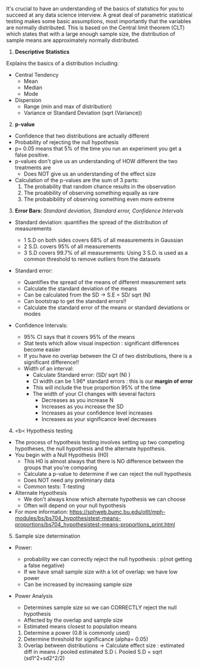 It's crucial to have an understanding of the basics of statistics for you to succeed at any data science interview. A great deal of parametric statistical testing makes some basic assumptions, most importantly that the variables are normally distributed. This is based on the Central limit theorem (CLT) which states that with a large enough sample size, the distribution of sample means are approximately normally distributed. 

1. <b> Descriptive Statistics </b>
 
Explains the basics of a distribution including: 
* Central Tendency 
  - Mean 
  - Median 
  - Mode 
* Dispersion 
  - Range (min and max of distribution) 
  - Variance or Standard Deviation (sqrt (Variance))

2. <b> p-value </b>
- Confidence that two distributions are actually different 
- Probability of rejecting the null hypothesis 
- p= 0.05 means that 5% of the time you run an experiment you get a false positive. 
- p-values don't give us an understanding of HOW different the two treatments are 
  - Does NOT give us an understanding of the effect size 
- Calculation of the p-values are the sum of 3 parts: 
	1. The probability that random chance results in the observation 
	2. The proabbility of observing something equally as rare 
	3. The probabibility of observing something even more extreme 

3. <b> Error Bars: </b>  <i> Standard deviation, Standard error, Confidence Intervals </i> 
* Standard deviation: quantifies the spread of the distribution of measurements 
	- 1 S.D on both sides covers 68% of all measurements in Gaussian 
	- 2 S.D. covers 95% of all measurements 
	- 3 S.D covers 99.7% of all measurements: Using 3 S.D. is used as a common threshold to remove outliers from the datasets

* Standard error: 
	- Quantifies the spread of the means of different measurement sets 
	- Calculate the standard deviation of the means 
	- Can be calculated from the SD -> S.E = SD/ sqrt (N) 
	- Can bootstrap to get the standard errors!! 
	- Calculate the standard error of the means or standard deviations or modes 

* Confidence Intervals: 
	- 95% CI says that it covers 95% of the means 
	- Stat tests which allow visual inspection : significant differences become easier 
	- If you have no overlap between the CI of two distributions, there is a significant difference!! 
	- Width of an interval:
		- Calculate Standard error: (SD/ sqrt (N) )
		- CI width can be 1.96* standard errors : this is our <b> margin of error </b> 
		- This will include the true proportion 95% of the time 
		- The width of your CI changes with several factors 
			- Decreases as you increase N 
			- Increases as you increase the SD 
			- Increases as your confidence level increases 
			- Increases as your significance level decreases 

4. <b< Hypothesis testing </b> 
- The process of hypothesis testing involves setting up two competing hypotheses, the null hypothesis and the alternate hypothesis.
- You begin with a Null Hypothesis (H0) 
	- This H0 is almost always that there is NO difference between the groups that you're comparing 
	- Calculate a p-value to determine if we can reject the null hypothesis 
	- Does NOT need any preliminary data
	- Common tests: T-testing 
- Alternate Hypothesis
	- We don't always know which alternate hypothesis we can choose 
	- Often will depend on your null hypothesis
- For more information: https://sphweb.bumc.bu.edu/otlt/mph-modules/bs/bs704_hypothesistest-means-proportions/bs704_hypothesistest-means-proportions_print.html
5. Sample size determination 
- Power: 
	- probability we can correctly reject the null hypothesis : p(not getting a false negative)  
	- If we have small sample size with a lot of overlap: we have low power 
	- Can be increased by increasing sample size 

- Power Analysis
	- Determines sample size so we can CORRECTLY reject the null hypothesis
	- Affected by the overlap and sample size 
	- Estimated means closest to population means 

	1. Determine a power (0.8 is commonly used) 
	2. Determine threshold for significance (alpha= 0.05) 
	3. Overlap between distributions -> Calculate effect size : estimated diff in means / pooled estimated S.D
			i. Pooled S.D = sqrt (sd1^2+sd2^2/2)

